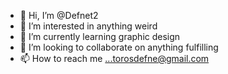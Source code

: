 - 👋 Hi, I’m @Defnet2
- 👀 I’m interested in anything weird
- 🌱 I’m currently learning graphic design 
- 💞️ I’m looking to collaborate on anything fulfilling 
- 📫 How to reach me ...torosdefne@gmail.com

<!---
Defnet2/Defnet2 is a ✨ special ✨ repository because its `README.md` (this file) appears on your GitHub profile.
You can click the Preview link to take a look at your changes.
--->
